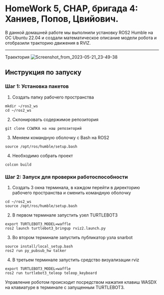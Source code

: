 # HomeWork 5, СНАР, бригада 4: Ханиев, Попов, Цвийович.
В данной домашней работе мы выполнили установку ROS2 Humble на ОС Ubuntu 22.04 и создали математическое описание модели робота и отобразили тракторию движения в RVIZ.
***
Траектория
![Screenshot_from_2023-05-21_23-49-38](https://github.com/makspoov/HomeWork/assets/49243068/a09c665c-9457-48cd-b748-dce5e2562618)

## Инструкция по запуску
### Шаг 1: Установка пакетов
1. Создать папку рабочего пространства
```
mkdir ~/ros2_ws
cd ~/ros2_ws
```
2. Склонировать содержимое репозитория
```
git clone ССЫЛКА на наш репозиторий
```
3. Меняем командную оболочку с Bash на ROS2
```
source /opt/ros/humble/setup.bash
```
4. Необходимо собрать проект
```
colcon build
```
### Шаг 2: Запуск для проверки работоспособности
1. Создать 3 окна терминала, в каждом перейти в директорию рабочего пространства и сменить командную оболочку
```
cd ~/ros2_ws
source /opt/ros/humble/setup.bash
```
2. В первом терминале запустить узел TURTLEBOT3
```
export TURTLEBOT3_MODEL=waffle
ros2 launch turtlebot3_bringup rviz2.launch.py
```
3. Во втором терминале запустить публикатор узла snarbot
```
source install/local_setup.bash
ros2 run py_pubsub_hw talker
```
4. В третьем терминале запустить средство визуализации rviz
```
export TURTLEBOT3_MODEL=waffle
ros2 run turtlebot3_teleop teleop_keyboard
```

Управление роботом происходит посредством нажатия клавиш WASDX на клавиатуре в терминале с запущенным TURTLEBOT3.








